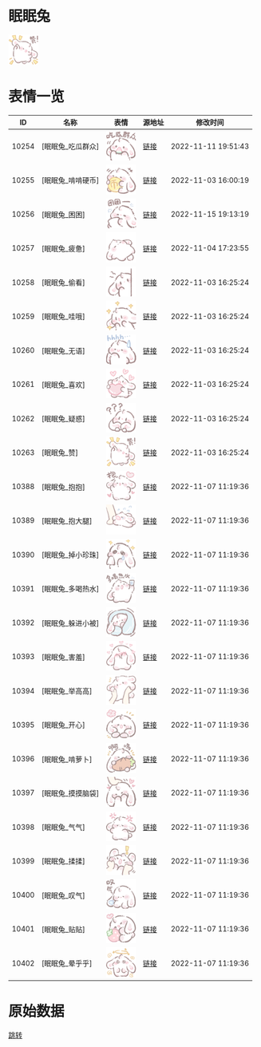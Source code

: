 # 眠眠兔

<img src="./cover.png" height="60" alt="cover" />

# 表情一览

|ID|名称|表情|源地址|修改时间|
|----|----|----|----|----|
|10254|[眠眠兔_吃瓜群众]|<img src="./pic/010254_%5B眠眠兔_吃瓜群众%5D.png" height="60" alt="吃瓜群众"/>|[链接](http://i0.hdslb.com/bfs/emote/11d1b1c47d870af63727df1f0f31cdac0dbf8121.png)|2022-11-11 19:51:43|
|10255|[眠眠兔_啃啃硬币]|<img src="./pic/010255_%5B眠眠兔_啃啃硬币%5D.png" height="60" alt="啃啃硬币"/>|[链接](http://i0.hdslb.com/bfs/emote/c4ca2474aab8ea9e8466aadfdc80a0f1ae8c4edf.png)|2022-11-03 16:00:19|
|10256|[眠眠兔_困困]|<img src="./pic/010256_%5B眠眠兔_困困%5D.png" height="60" alt="困困"/>|[链接](http://i0.hdslb.com/bfs/emote/a1b754126e3245bb427bed3f9aca750371760a36.png)|2022-11-15 19:13:19|
|10257|[眠眠兔_疲惫]|<img src="./pic/010257_%5B眠眠兔_疲惫%5D.png" height="60" alt="疲惫"/>|[链接](http://i0.hdslb.com/bfs/emote/beef129435c51f13cd0b7683a152a325b1e671fa.png)|2022-11-04 17:23:55|
|10258|[眠眠兔_偷看]|<img src="./pic/010258_%5B眠眠兔_偷看%5D.png" height="60" alt="偷看"/>|[链接](http://i0.hdslb.com/bfs/emote/8622675d4c1f53f681a1cc69d8647fd7701bab6a.png)|2022-11-03 16:25:24|
|10259|[眠眠兔_哇哦]|<img src="./pic/010259_%5B眠眠兔_哇哦%5D.png" height="60" alt="哇哦"/>|[链接](http://i0.hdslb.com/bfs/emote/3e5489833f16cef1fce5ecd5d56d71f4cd0946db.png)|2022-11-03 16:25:24|
|10260|[眠眠兔_无语]|<img src="./pic/010260_%5B眠眠兔_无语%5D.png" height="60" alt="无语"/>|[链接](http://i0.hdslb.com/bfs/emote/548640a25ebcd2b9d5b82b6dca361ea3684c39bd.png)|2022-11-03 16:25:24|
|10261|[眠眠兔_喜欢]|<img src="./pic/010261_%5B眠眠兔_喜欢%5D.png" height="60" alt="喜欢"/>|[链接](http://i0.hdslb.com/bfs/emote/5692f84e4091a3574aa88df0d6d003915cebb18c.png)|2022-11-03 16:25:24|
|10262|[眠眠兔_疑惑]|<img src="./pic/010262_%5B眠眠兔_疑惑%5D.png" height="60" alt="疑惑"/>|[链接](http://i0.hdslb.com/bfs/emote/dc3d456236e4795c99142c7db65c7b26460402ba.png)|2022-11-03 16:25:24|
|10263|[眠眠兔_赞]|<img src="./pic/010263_%5B眠眠兔_赞%5D.png" height="60" alt="赞"/>|[链接](http://i0.hdslb.com/bfs/emote/5ce38d5c60d5878d985b13ed372974e4dbc1ac6b.png)|2022-11-03 16:25:24|
|10388|[眠眠兔_抱抱]|<img src="./pic/010388_%5B眠眠兔_抱抱%5D.png" height="60" alt="抱抱"/>|[链接](http://i0.hdslb.com/bfs/emote/7c58f87e158def021fbacdd284ec32c35d9e9f7c.png)|2022-11-07 11:19:36|
|10389|[眠眠兔_抱大腿]|<img src="./pic/010389_%5B眠眠兔_抱大腿%5D.png" height="60" alt="抱大腿"/>|[链接](http://i0.hdslb.com/bfs/emote/d52028a6ffaff618e7d5b2c7c94f280b75925cd0.png)|2022-11-07 11:19:36|
|10390|[眠眠兔_掉小珍珠]|<img src="./pic/010390_%5B眠眠兔_掉小珍珠%5D.png" height="60" alt="掉小珍珠"/>|[链接](http://i0.hdslb.com/bfs/emote/65b08406402ede255162b93e0062232afb89452b.png)|2022-11-07 11:19:36|
|10391|[眠眠兔_多喝热水]|<img src="./pic/010391_%5B眠眠兔_多喝热水%5D.png" height="60" alt="多喝热水"/>|[链接](http://i0.hdslb.com/bfs/emote/01d9f547f09e4f54a454c09aaa5aadb304e5bf1a.png)|2022-11-07 11:19:36|
|10392|[眠眠兔_躲进小被]|<img src="./pic/010392_%5B眠眠兔_躲进小被%5D.png" height="60" alt="躲进小被"/>|[链接](http://i0.hdslb.com/bfs/emote/e6bf1e5f913bd461f54e1a26ead05941ed597cb3.png)|2022-11-07 11:19:36|
|10393|[眠眠兔_害羞]|<img src="./pic/010393_%5B眠眠兔_害羞%5D.png" height="60" alt="害羞"/>|[链接](http://i0.hdslb.com/bfs/emote/217e98518cfb6dcbcbf4ceda9b3ba26e12e908d4.png)|2022-11-07 11:19:36|
|10394|[眠眠兔_举高高]|<img src="./pic/010394_%5B眠眠兔_举高高%5D.png" height="60" alt="举高高"/>|[链接](http://i0.hdslb.com/bfs/emote/7f6d42ac33d0435dfa88ed49058cbf4bb99d7593.png)|2022-11-07 11:19:36|
|10395|[眠眠兔_开心]|<img src="./pic/010395_%5B眠眠兔_开心%5D.png" height="60" alt="开心"/>|[链接](http://i0.hdslb.com/bfs/emote/571da163607d80025b79a9fcb93bb1f0ec95d8f4.png)|2022-11-07 11:19:36|
|10396|[眠眠兔_啃萝卜]|<img src="./pic/010396_%5B眠眠兔_啃萝卜%5D.png" height="60" alt="啃萝卜"/>|[链接](http://i0.hdslb.com/bfs/emote/d6004dbfb662e47678d2d5bcdfa1504f08e4ac6f.png)|2022-11-07 11:19:36|
|10397|[眠眠兔_摸摸脑袋]|<img src="./pic/010397_%5B眠眠兔_摸摸脑袋%5D.png" height="60" alt="摸摸脑袋"/>|[链接](http://i0.hdslb.com/bfs/emote/56e63df47029a09522c059961516405adeaa8ff5.png)|2022-11-07 11:19:36|
|10398|[眠眠兔_气气]|<img src="./pic/010398_%5B眠眠兔_气气%5D.png" height="60" alt="气气"/>|[链接](http://i0.hdslb.com/bfs/emote/0bcfeb9e7e8476d5f018d7d4346895bd3e6f18ab.png)|2022-11-07 11:19:36|
|10399|[眠眠兔_揉揉]|<img src="./pic/010399_%5B眠眠兔_揉揉%5D.png" height="60" alt="揉揉"/>|[链接](http://i0.hdslb.com/bfs/emote/b6be648310af229a46408cdb0b5926df23152b25.png)|2022-11-07 11:19:36|
|10400|[眠眠兔_叹气]|<img src="./pic/010400_%5B眠眠兔_叹气%5D.png" height="60" alt="叹气"/>|[链接](http://i0.hdslb.com/bfs/emote/ec5e93c4836e0c97479e33cda233fed4eed0eba5.png)|2022-11-07 11:19:36|
|10401|[眠眠兔_贴贴]|<img src="./pic/010401_%5B眠眠兔_贴贴%5D.png" height="60" alt="贴贴"/>|[链接](http://i0.hdslb.com/bfs/emote/d4021a5118e1fd03bd769512dcb80b52d765004a.png)|2022-11-07 11:19:36|
|10402|[眠眠兔_晕乎乎]|<img src="./pic/010402_%5B眠眠兔_晕乎乎%5D.png" height="60" alt="晕乎乎"/>|[链接](http://i0.hdslb.com/bfs/emote/6c6320c3786a6046e7bf8a53a5a36f2ed31e029a.png)|2022-11-07 11:19:36|

# 原始数据

[跳转](./raw.json)

